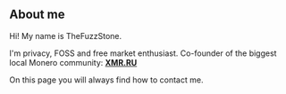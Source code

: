 ## About me

Hi! My name is TheFuzzStone.

I'm privacy, FOSS and free market enthusiast. Co-founder of the biggest local Monero community: [**XMR.RU**](https://xmr.ru/)

On this page you will always find how to contact me.
